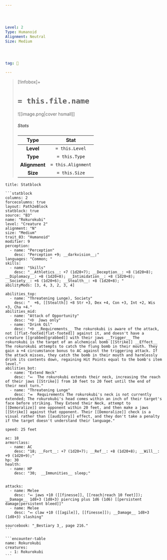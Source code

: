```yaml
---




Level: 2
Type: Humanoid
Alignment: Neutral
Size: Medium




tag: 👹

---
```


> [!infobox]+
> #  `= this.file.name`
> ![[image.png|cover hsmall]]
> ##### Stats
> Type | Stat |
> :---:|:---:|
> **Level** | `= this.Level` |
> **Type** | `= this.Type` |
> **Alignment** | `= this.Alignment` |
> **Size** | `= this.Size` |



````ad-info
title: Statblock

```statblock
columns: 2
forcecolumns: true
layout: Path2eBlock
statblock: true
source: "B3"
name: "Rokurokubi"
level: "Creature 2"
alignment: "N"
size: "Medium"
trait_03: "Humanoid"
modifier: 9
perception:
  - name: "Perception"
    desc: "Perception +9; __darkvision__;"
languages: "Common; "
skills:
  - name: "Skills"
    desc: "__Athletics__: +7 (1d20+7); __Deception__: +8 (1d20+8); __Diplomacy__: +8 (1d20+8); __Intimidation__: +8 (1d20+8); __Society__: +6 (1d20+6); __Stealth__: +8 (1d20+8); "
abilityMods: [3, 4, 3, 2, 3, 4]

abilities_top:
  - name: "Threatening Lunge), Society"
    desc: "  +6, [[Stealth]] +8 Str +3, Dex +4, Con +3, Int +2, Wis +3, Cha +4."
abilities_mid:
  - name: "Attack of Opportunity"
    desc: "⬲  Jaws only"
  - name: "Drink Oil"
    desc: "⬲ __Requirements__ The rokurokubi is aware of the attack, not [[flat-footed|flat-footed]] against it, and doesn't have a creature [[grabbed|grabbed]] with their jaws __Trigger__ The rokurokubi is the target of an alchemical bomb [[Strike]] __Effect__  The rokurokubi attempts to catch the flung bomb in their mouth. They gain a +4 circumstance bonus to AC against the triggering attack. If the attack misses, they catch the bomb in their mouth and harmlessly drink its contents down, regaining Hit Points equal to the bomb's item level."
abilities_bot:
  - name: "Extend Neck"
    desc: "⬻  The rokurokubi extends their neck, increasing the reach of their jaws [[Strike]] from 10 feet to 20 feet until the end of their next turn."
  - name: "Threatening Lunge"
    desc: "⬺  Requirements The rokurokubi's neck is not currently extended; The rokurokubi's head comes within an inch of their target's face before striking. They Extend their Neck, attempt to [[Demoralize]] one opponent within 20 feet, and then make a jaws [[Strike]] against that opponent. Their [[Demoralize]] check is a visual rather than [[auditory]] effect, and they don't take a penalty if the target doesn't understand their language."

speed: 25 feet

ac: 18
armorclass:
  - name: AC
    desc: "18; __Fort__: +7 (1d20+7); __Ref__: +8 (1d20+8); __Will__: +9 (1d20+9);"
hp: 30
health:
  - name: HP
    desc: "30;  __Immunities__ sleep;"


attacks:
  - name: Melee
    desc: "⬻ jaws +10 ([[finesse]], [[reach|reach 10 feet]]); __Damage__ 1d8+3 (1d8+3) piercing plus 1d6 (1d6) [[persistent damage|persistent bleed]]"
  - name: Melee
    desc: "⬻ claw +10 ([[agile]], [[finesse]]); __Damage__ 1d8+3 (1d8+3) slashing"

sourcebook: "_Bestiary 3_, page 216."
```

```encounter-table
name: Rokurokubi
creatures:
  - 1: Rokurokubi
```

````



